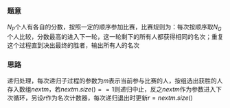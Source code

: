 ### 题意
$N_P$个人有各自的分数，按照一定的顺序参加比赛，比赛规则为：每次按顺序取$N_G$个人比较，分数最高的进入下一轮，这一轮剩下的所有人都获得相同的名次；重复这个过程直到决出最终的胜者，输出所有人的名次

### 思路
递归处理，每次递归子过程的参数为$m$表示当前参与比赛的人，按组选出获胜的人存入数组$nextm$，若$nextm.size()  == 1$则递归中止，反之$nextm$作为参数进入下次循环，另设$r$作为名次计数器，每次递归退出时更新$r = nextm.size()$